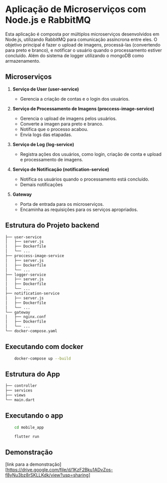 # Aplicação de Microserviços com Node.js e RabbitMQ

Esta aplicação é composta por múltiplos microserviços desenvolvidos em Node.js, utilizando RabbitMQ para comunicação assíncrona entre eles. O objetivo principal é fazer o upload de imagens, processá-las (convertendo para preto e branco), e notificar o usuário quando o processamento estiver concluído. Além do sistema de logger utilizando o mongoDB como armazenamento.

## Microserviços

1. **Serviço de User (user-service)**
    - Gerencia a criação de contas e o login dos usuários.

2. **Serviço de Processamento de Imagens (proccess-image-service)**
    - Gerencia o upload de imagens pelos usuários.
    - Converte a imagen para preto e branco.
    - Notifica que o processo acabou.
    - Envia logs das etapadas.

3. **Serviço de Log (log-service)**
    - Registra ações dos usuários, como login, criação de conta e upload e processamento de imagens.

4. **Serviço de Notificação (notification-service)**
    - Notifica os usuários quando o processamento está concluído.
    - Demais notificações

5. **Gateway**
    - Porta de entrada para os microserviços.
    - Encaminha as requisições para os serviços apropriados.

## Estrutura do Projeto backend

```bash
├── user-service
│   ├── server.js
│   ├── Dockerfile
│   └── ...
├── proccess-image-service
│   ├── server.js
│   ├── Dockerfile
│   └── ...
├── logger-service
│   ├── server.js
│   ├── Dockerfile
│   └── ...
├── notification-service
│   ├── server.js
│   ├── Dockerfile
│   └── ...
└── gateway
│   ├── nginx.conf
│   ├── Dockerfile
│   └── ...
└── docker-compose.yaml
```
## Executando com docker

```bash
    docker-compose up --build
```

## Estrutura do App

```bash
├── controller
├── services
├── views
└── main.dart
```
## Executando o app

```bash
    cd mobile_app
```
```bash
    flutter run
```

## Demonstração
[link para a demonstração][https://drive.google.com/file/d/1KzF2Bku1ADvZos-f8yNu3bz8rSKLLKdk/view?usp=sharing]